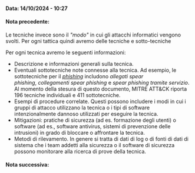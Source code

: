 #### Data: 14/10/2024 - 10:27
#### Nota precedente:

Le tecniche invece sono il _"modo"_ in cui gli attacchi informatici vengono svolti. Per ogni tattica quindi avremo delle tecniche e sotto-tecniche

Per ogni tecnica avremo le seguenti informazioni:
- Descrizione e informazioni generali sulla tecnica.  
- Eventuali sottotecniche note connesse alla tecnica. Ad esempio, le sottotecniche per il _[phishing](https://www.ibm.com/it-it/topics/phishing)_ includono _allegati spear phishing_, _collegamenti spear phishing_ e _spear phishing tramite servizio_. Al momento della stesura di questo documento, MITRE ATT&CK riporta 196 tecniche individuali e 411 sottotecniche.  
- Esempi di procedure correlate. Questi possono includere i modi in cui i gruppi di attacco utilizzano la tecnica o i tipi di software intenzionalmente dannoso utilizzati per eseguire la tecnica.  
- Mitigazioni: pratiche di sicurezza (ad es. formazione degli utenti) o software (ad es., software antivirus, sistemi di prevenzione delle intrusioni) in grado di bloccare o affrontare la tecnica.  
- Metodi di rilevamento. In genere si tratta di dati di log o di fonti di dati di sistema che i team addetti alla sicurezza o il software di sicurezza possono monitorare alla ricerca di prove della tecnica.
 
 #### Nota successiva: